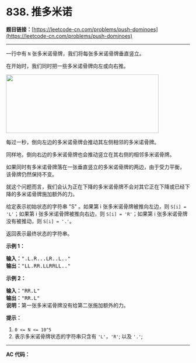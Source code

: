 # 838. 推多米诺

**题目链接：**[https://leetcode-cn.com/problems/push-dominoes](https://leetcode-cn.com/problems/push-dominoes)

---

<div class="content__1Y2H">
 <div class="notranslate">
  <p>一行中有 <code>N</code> 张多米诺骨牌，我们将每张多米诺骨牌垂直竖立。</p> 
  <p>在开始时，我们同时把一些多米诺骨牌向左或向右推。</p> 
  <p><img style="height: 160px; width: 418px;" src="../aliyun-lc-upload/uploads/2018/05/19/domino.png" alt=""></p> 
  <p>每过一秒，倒向左边的多米诺骨牌会推动其左侧相邻的多米诺骨牌。</p> 
  <p>同样地，倒向右边的多米诺骨牌也会推动竖立在其右侧的相邻多米诺骨牌。</p> 
  <p>如果同时有多米诺骨牌落在一张垂直竖立的多米诺骨牌的两边，由于受力平衡， 该骨牌仍然保持不变。</p> 
  <p>就这个问题而言，我们会认为正在下降的多米诺骨牌不会对其它正在下降或已经下降的多米诺骨牌施加额外的力。</p> 
  <p>给定表示初始状态的字符串 "S" 。如果第 i 张多米诺骨牌被推向左边，则 <code>S[i] = 'L'</code>；如果第 i 张多米诺骨牌被推向右边，则 <code>S[i] = 'R'</code>；如果第 i 张多米诺骨牌没有被推动，则 <code>S[i] = '.'</code>。</p> 
  <p>返回表示最终状态的字符串。</p> 
  <p><strong>示例 </strong><strong>1</strong><strong>：</strong></p> 
  <pre class="language-text"><strong>输入：</strong>".L.R...LR..L.."
<strong>输出：</strong>"LL.RR.LLRRLL.."</pre> 
  <p><strong>示例 </strong><strong>2</strong><strong>：</strong></p> 
  <pre class="language-text"><strong>输入：</strong>"RR.L"
<strong>输出：</strong>"RR.L"
<strong>说明：</strong>第一张多米诺骨牌没有给第二张施加额外的力。</pre> 
  <p><strong>提示：</strong></p> 
  <ol> 
   <li><code>0 &lt;= N &lt;= 10^5</code></li> 
   <li>表示多米诺骨牌状态的字符串只含有 <code>'L'</code>，<code>'R'</code>; 以及 <code>'.'</code>;</li> 
  </ol> 
 </div>
</div>

---

**AC 代码：**

```java

```